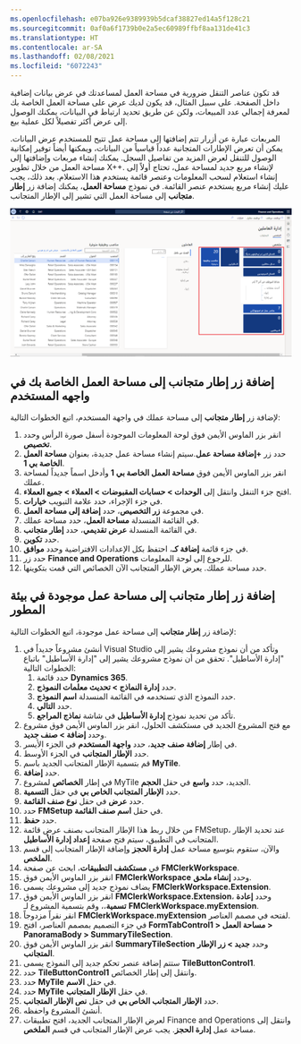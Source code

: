 ```yaml
---
ms.openlocfilehash: e07ba926e9389939b5dcaf38827ed14a5f128c21
ms.sourcegitcommit: 0af0a6f1739b0e2a5ec60989ffbf8aa131de41c3
ms.translationtype: HT
ms.contentlocale: ar-SA
ms.lasthandoff: 02/08/2021
ms.locfileid: "6072243"
---
```


قد تكون عناصر التنقل ضرورية في مساحة العمل لمساعدتك في عرض بيانات إضافية داخل الصفحة. على سبيل المثال، قد يكون لديك عرض على مساحة العمل الخاصة بك لمعرفة إجمالي عدد المبيعات، ولكن عن طريق تحديد ارتباط في البيانات، يمكنك الوصول إلى عرض أكثر تفصيلاً لكل عملية بيع. 

المربعات عبارة عن أزرار تتم إضافتها إلى مساحة عمل تتيح للمستخدم عرض البيانات.
يمكن أن تعرض الإطارات المتجانبة عدداً قياسياً من البيانات، ويمكنها أيضاً توفير إمكانية الوصول للتنقل لعرض المزيد من تفاصيل السجل. يمكنك إنشاء مربعات وإضافتها إلى مساحة العمل من خلال تطوير X++. لإنشاء مربع جديد لمساحة عمل، تحتاج أولاً إلى إنشاء استعلام لسحب المعلومات وعنصر قائمة يستخدم هذا الاستعلام. بعد ذلك، يجب عليك إنشاء مربع يستخدم عنصر القائمة. في نموذج **مساحة العمل**، يمكنك إضافة زر **إطار متجانب** إلى مساحة العمل التي تشير إلى الإطار المتجانب.

[ ![لقطة شاشة لصفحة مساحة عمل إدارة شؤون العاملين.](../media/tiles.png) ](../media/tiles.png#lightbox)

## <a name="add-a-tile-button-to-your-workspace-in-the-user-interface"></a>إضافة زر إطار متجانب إلى مساحة العمل الخاصة بك في واجهه المستخدم 
 

لإضافة زر **إطار متجانب** إلى مساحة عملك في واجهة المستخدم، اتبع الخطوات التالية: 




1.  انقر بزر الماوس الأيمن فوق لوحة المعلومات الموجودة أسفل صورة الرأس وحدد **تخصيص**.
2.  حدد زر **+إضافة مساحة عمل**.سيتم إنشاء مساحة عمل جديدة، بعنوان **مساحة العمل الخاصة بي 1**.
3.  انقر بزر الماوس الأيمن فوق **مساحة العمل الخاصة بي 1** وأدخل اسماً جديداً لمساحة عملك. 
4.  افتح جزء التنقل وانتقل إلى **الوحدات > حسابات المقبوضات > العملاء > جميع العملاء**.
5.  في جزء الإجراء، حدد علامة التبويب **خيارات**.
6.  في مجموعة **زر التخصيص**، حدد **إضافة إلى مساحة العمل**.
7.  في القائمة المنسدلة **مساحة العمل**، حدد مساحة عملك. 
8.  في القائمة المنسدلة **عرض تقديمي**، حدد **إطار متجانب**.
9.  حدد **تكوين**.
10. في جزء قائمة **إضافة كـ**، احتفظ بكل الإعدادات الافتراضية وحدد **موافق**.
11. حدد زر **Finance and Operations** للرجوع إلى لوحة المعلومات.
12. حدد مساحة عملك. يعرض الإطار المتجانب الآن الخصائص التي قمت بتكوينها.

## <a name="add-a-tile-button-to-an-existing-workspace-in-the-developer-environment"></a>إضافة زر إطار متجانب إلى مساحة عمل موجودة في بيئة المطور  
 

لإضافة زر **إطار متجانب** إلى مساحة عمل موجودة، اتبع الخطوات التالية:

1.  أنشئ مشروعاً جديداً في Visual Studio وتأكد من أن نموذج مشروعك يشير إلى "إدارة الأساطيل". تحقق من أن نموذج مشروعك يشير إلى "إدارة الأساطيل" باتباع الخطوات التالية:
    1.  حدد قائمة **Dynamics 365**. 
    2.  حدد **إدارة النماذج > تحديث معلمات النموذج**. 
    3.  حدد النموذج الذي تستخدمه في القائمة المنسدلة **اسم النموذج**. 
    4.  حدد **التالي**. 
    5.  تأكد من تحديد نموذج **إدارة الأساطيل** في شاشة **نماذج المراجع**.
2.  مع فتح المشروع الجديد في مستكشف الحلول، انقر بزر الماوس الأيمن فوق مشروع وحدد **إضافة > صنف جديد**.
3.  في إطار **إضافة صنف جديد**، حدد **واجهة المستخدم** في الجزء الأيسر.
4.  حدد **الإطار المتجانب** في الجزء الأوسط.
5.  قم بتسمية الإطار المتجانب الجديد باسم **MyTile**.
6.  حدد **إضافة**.
7.  في إطار **الخصائص** لمشروع MyTile الجديد، حدد **واسع** في حقل **الحجم**.
8.  حدد **الإطار المتجانب الخاص بي** في حقل **التسمية**.
9.  حدد **عرض** في حقل **نوع صنف القائمة**.
10. حدد **FMSetup** في حقل **اسم صنف القائمة**.
11. حدد **حفظ**.
12. من خلال ربط هذا الإطار المتجانب بصنف عرض قائمة FMSetup، عند تحديد الإطار المتجانب في التطبيق، سيتم فتح صفحة **إعداد إدارة الأساطيل**.
13. والآن، ستقوم بتوسيع مساحة عمل **إدارة الحجز** وإضافة الإطار المتجانب إلى قسم **الملخص**.
14. في **مستكشف التطبيقات**، ابحث عن صفحة **FMClerkWorkspace**.
15. انقر بزر الماوس الأيمن فوق **FMClerkWorkspace** وحدد **إنشاء ملحق**.
16. يضاف نموذج جديد إلى مشروعك يسمى **FMClerkWorkspace.Extension**.
17. انقر بزر الماوس الأيمن فوق **FMClerkWorkspace.Extension**، وحدد **إعادة تسمية**،، وقم بتسمية المشروع لـ **FMClerkWorkspace.myExtension**.
18. انقر نقراً مزدوجاً **FMClerkWorkspace.myExtension** لفتحه في مصمم العناصر.
19. في جزء التصميم بمصمم العناصر، افتح **FormTabControl1 > مساحة العمل > PanoramaBody ‏> SummaryTileSection**.
20. انقر بزر الماوس الأيمن فوق **SummaryTileSection** وحدد **جديد > زر الإطار المتجانب**.
21. ستتم إضافة عنصر تحكم جديد إلى النموذج يسمى **TileButtonControl1**.
22. حدد **TileButtonControl1** وانتقل إلى إطار الخصائص.
23. حدد **MyTile** في حقل **الاسم**.
24. حدد **MyTile** في حقل **الإطار المتجانب**.
25. حدد **الإطار المتجانب الخاص بي** في حقل **نص الإطار المتجانب**.
26. أنشئ المشروع واحفظه.
27. لعرض الإطار المتجانب الجديد، افتح تطبيقات Finance and Operations وانتقل إلى مساحة عمل **إدارة الحجز**. يجب عرض الإطار المتجانب في قسم **الملخص**.
